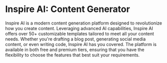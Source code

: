 # Inspire AI: Content Generator
Inspire AI is a modern content generation platform designed to revolutionize how you create content. Leveraging advanced AI capabilities, Inspire AI offers over 50+ customizable templates tailored to meet all your content needs. Whether you're drafting a blog post, generating social media content, or even writing code, Inspire AI has you covered. The platform is available in both free and premium tiers, ensuring that you have the flexibility to choose the features that best suit your requirements.


